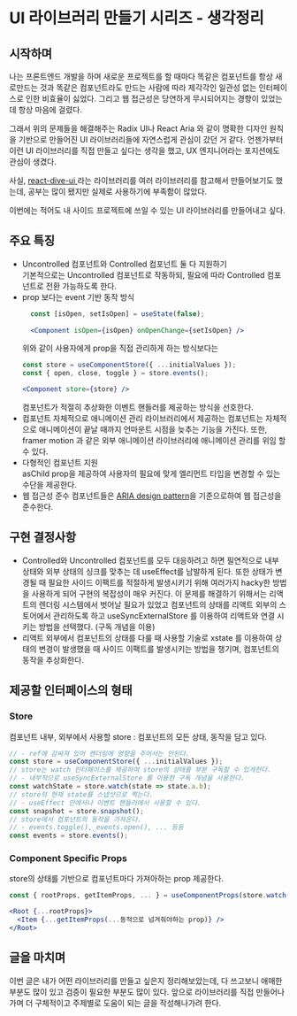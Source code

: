 # UI 라이브러리 만들기 시리즈 - 생각정리

## 시작하며
나는 프론트엔드 개발을 하며 새로운 프로젝트를 할 때마다 똑같은 컴포넌트를 항상 새로만드는 것과 똑같은 컴포넌트라도 만드는 사람에 따라 제각각인 일관성 없는 인터페이스로 인한 비효율이 싫었다. 그리고 웹 접근성은 당연하게 무시되어지는 경향이 있었는데 항상 마음에 걸렸다.

그래서 위의 문제들을 해결해주는 Radix UI나 React Aria 와 같이 명확한 디자인 원칙을 기반으로 만들어진 UI 라이브러리들에 자연스럽게 관심이 갔던 거 같다.  언젠가부터 이런 UI 라이브러리를 직접 만들고 싶다는 생각을 했고, UX 엔지니어라는 포지션에도 관심이 생겼다.

사실, [react-dive-ui ](https://github.com/dev-hobin/react-dive-ui)라는 라이브러리를 여러 라이브러리를 참고해서 만들어보기도 했는데, 공부는 많이 됐지만 실제로 사용하기에 부족함이 많았다.

이번에는 적어도 내 사이드 프로젝트에 쓰일 수 있는 UI 라이브러리를 만들어내고 싶다.
## 주요 특징
- Uncontrolled 컴포넌트와 Controlled 컴포넌트 둘 다 지원하기  
  기본적으로는 Uncontrolled 컴포넌트로 작동하되, 필요에 따라 Controlled 컴포넌트로 전환 가능하도록 한다.
- prop 보다는 event 기반 동작 방식  
  ```jsx
    const [isOpen, setIsOpen] = useState(false);
    
    <Component isOpen={isOpen} onOpenChange={setIsOpen} />
    ```
    위와 같이 사용자에게 prop을 직접 관리하게 하는 방식보다는 
    ```jsx
    const store = useComponentStore({ ...initialValues });
    const { open, close, toggle } = store.events();
    
    <Component store={store} />
    ```
    컴포넌트가 적절히 추상화한 이벤트 핸들러를 제공하는 방식을 선호한다.
- 컴포넌트 자체적으로 애니메이션 관리
  라이브러리에서 제공하는 컴포넌트는 자체적으로 애니메이션이 끝날 때까지 언마운트 시점을 늦추는 기능을 가진다. 또한, framer motion 과 같은 외부 애니메이션 라이브러리에 애니메이션 관리를 위임 할 수 있다.
- 다형적인 컴포넌트 지원  
  asChild prop을 제공하여 사용자의 필요에 맞게 엘리먼트 타입을 변경할 수 있는 수단을 제공한다.
- 웹 접근성 준수
  컴포넌트들은 [ARIA design pattern](https://www.w3.org/WAI/ARIA/apg/patterns)을 기준으로하여 웹 접근성을 준수한다.
## 구현 결정사항
- Controlled와 Uncontrolled 컴포넌트를 모두 대응하려고 하면 필연적으로 내부 상태와 외부 상태의 싱크를 맞추는 데 useEffect를 남발하게 된다. 또한 상태가 변경될 때 필요한 사이드 이팩트를 적절하게 발생시키기 위해 여러가지 hacky한 방법을 사용하게 되어 구현의 복잡성이 매우 커진다.
  이 문제를 해결하기 위해서는 리액트의 렌더링 시스템에서 벗어날 필요가 있었고 컴포넌트의 상태를 리액트 외부의 스토어에서 관리하도록 하고 useSyncExternalStore 를 이용하여 리액트와 연결 시키는 방법을 선택했다. (구독 개념을 이용)
-  리액트 외부에서 컴포넌트의 상태를 다룰 때 사용할 기술로 xstate 를 이용하여 상태의 변경이 발생했을 때 사이드 이팩트를 발생시키는 방법을 챙기며, 컴포넌트의 동작을 추상화한다.
## 제공할 인터페이스의 형태

### Store
컴포넌트 내부, 외부에서 사용할 store : 컴포넌트의 모든 상태, 동작을 담고 있다.
```jsx
// - ref에 감싸져 있어 렌더링에 영향을 주어서는 안된다.
const store = useComponentStore({ ...initialValues });
// store는 watch 인터페이스를 제공하여 store의 상태를 부분 구독할 수 있게한다.
// - 내부적으로 useSyncExternalStore 를 이용한 구독 개념을 사용한다.
const watchState = store.watch(state => state.a.b);
// store의 현재 state를 스냅샷으로 찍는다. 
// - useEffect 안에서나 이벤트 핸들러에서 사용할 수 있다.
const snapshot = store.snapshot();
// store에서 컴포넌트의 동작을 가져온다.
// - events.toggle(), events.open(), ... 등등
const events = store.events();
```
### Component Specific Props
store의 상태를 기반으로 컴포넌트마다 가져아하는 prop 제공한다.
```jsx
const { rootProps, getItemProps, ... } = useComponentProps(store.watch(state => state));

<Root {...rootProps}>
  <Item {...getItemProps(...동적으로 넘겨줘야하는 prop)} />
</Root>
```
## 글을 마치며
이번 글은 내가 어떤 라이브러리를 만들고 싶은지 정리해보았는데, 다 쓰고보니 애매한 부분도 많이 있고 검증이 필요한 부분도 많이 있다. 앞으로 라이브러리를 직접 만들어나가며 더 구체적이고 주제별로 도움이 되는 글을 작성해나가려 한다.

